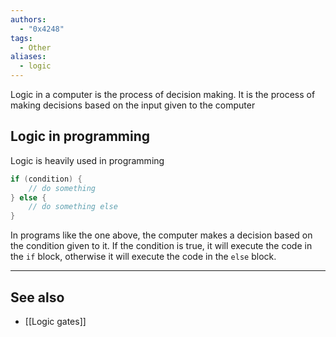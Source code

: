 ```yaml
---
authors:
  - "0x4248"
tags:
  - Other
aliases:
  - logic
---
```

Logic in a computer is the process of decision making. It is the process of making decisions based on the input given to the computer

## Logic in programming
Logic is heavily used in programming

```c
if (condition) {
    // do something
} else {
    // do something else
}
```

In programs like the one above, the computer makes a decision based on the condition given to it. If the condition is true, it will execute the code in the `if` block, otherwise it will execute the code in the `else` block.

---
## See also
- [[Logic gates]]